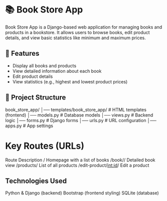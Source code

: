 # 📚 Book Store App

Book Store App is a Django-based web application for managing books and products in a bookstore. It allows users to browse books, edit product details, and view basic statistics like minimum and maximum prices.

## 🚀 Features
- Display all books and products
- View detailed information about each book
- Edit product details
- View statistics (e.g., highest and lowest product prices)

## 📂 Project Structure

book_store_app/ 
│── templates/book_store_app/ # HTML templates (frontend) 
│── models.py # Database models 
│── views.py # Backend logic 
│── forms.py # Django forms 
│── urls.py # URL configuration 
│── apps.py # App settings


#  Key Routes (URLs)
Route	Description
/	Homepage with a list of books
/book/<slug>/	Detailed book view
/products/	List of all products
/edit-product/<int:id>/	Edit a product


 ## Technologies Used
Python & Django (backend)
Bootstrap (frontend styling)
SQLite (database)

